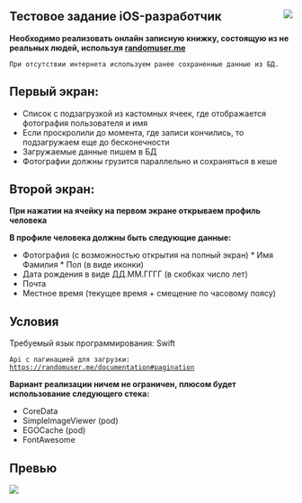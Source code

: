 <h2>Тестовое задание iOS-разработчик<img src="https://tinyurl.com/yckhw7cw" align="right" /></h2>

<p><strong>Необходимо реализовать онлайн записную книжку, состоящую из не реальных людей, используя <a href="https://randomuser.me">randomuser.me</a></strong></p>

<p>
<code>При отсутствии интернета используем ранее сохраненные данные из БД.</code>
</p>

<h2>Первый экран:</h2>

<ul>
<li>Список с подзагрузкой из кастомных ячеек, где отображается фотография пользователя и имя</li>
<li>Если проскролили до момента, где записи кончились, то подзагружаем еще до бесконечности</li>
<li>Загружаемые данные пишем в БД</li>
<li>Фотографии должны грузится параллельно и сохраняться в кеше</li>
</ul>

<h2>Второй экран:</h2>

<p><strong>При нажатии на ячейку на первом экране открываем профиль человека</strong></p>
<p><strong>В профиле человека должны быть следующие данные:</strong></p>

<ul>
<li>Фотография (с возможностью открытия на полный экран) * Имя Фамилия * Пол (в виде иконки)</li>
<li>Дата рождения в виде ДД.ММ.ГГГГ (в скобках число лет)</li>
<li>Почта</li>
<li>Местное время (текущее время + смещение по часовому поясу)</li>
</ul>

<h2>Условия</h2>

<p>Требуемый язык программирования: Swift</p>
<p><code>Api с пагинацией для загрузки: <a href="https://randomuser.me/documentation#pagination">https://randomuser.me/documentation#pagination</a></code></p>
<p><strong>Вариант реализации ничем не ограничен, плюсом будет использование следующего стека: </strong></p>

<ul>
<li>CoreData</li>
<li>SimpleImageViewer (pod)</li>
<li>EGOCache (pod)</li>
<li>FontAwesome</li>
</ul>

<h2>Превью</h2>

<p><img src="https://media.giphy.com/media/Ppq8c1rCq8iy0tcesx/giphy.gif" /></p>
